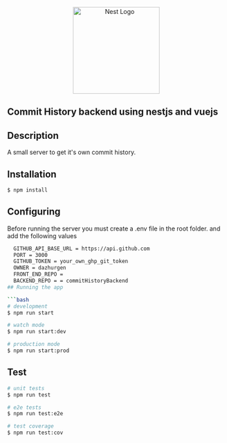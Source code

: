 <p align="center">
  <a href="http://nestjs.com/" target="blank"><img src="https://nestjs.com/img/logo-small.svg" width="200" alt="Nest Logo" /></a>
</p>

[circleci-image]: https://img.shields.io/circleci/build/github/nestjs/nest/master?token=abc123def456
[circleci-url]: https://circleci.com/gh/nestjs/nest

<h2>Commit History backend using nestjs and vuejs </h2>


## Description

A small server to get it's own commit history.

## Installation

```bash
$ npm install
```

## Configuring
  Before running the server you must create a .env file in the root folder. and add the following values

```bash
  GITHUB_API_BASE_URL = https://api.github.com
  PORT = 3000
  GITHUB_TOKEN = your_own_ghp_git_token
  OWNER = dazhurgen
  FRONT_END_REPO = 
  BACKEND_REPO = = commitHistoryBackend
## Running the app

```bash
# development
$ npm run start

# watch mode
$ npm run start:dev

# production mode
$ npm run start:prod
```

## Test

```bash
# unit tests
$ npm run test

# e2e tests
$ npm run test:e2e

# test coverage
$ npm run test:cov
```

